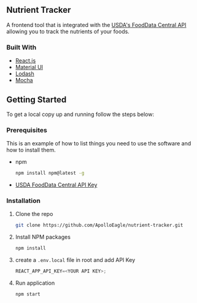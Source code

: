 <!-- ABOUT THE PROJECT -->
## Nutrient Tracker

A frontend tool that is integrated with the [USDA's FoodData Central API](https://fdc.nal.usda.gov/) allowing you to track the nutrients of your foods.

### Built With

* [React.js](https://reactjs.org/)
* [Material UI](https://mui.com/)
* [Lodash](https://lodash.com/)
* [Mocha](https://mochajs.org/)

<!-- GETTING STARTED -->
## Getting Started

To get a local copy up and running follow the steps below:

### Prerequisites

This is an example of how to list things you need to use the software and how to install them.
* npm
  ```sh
  npm install npm@latest -g
  ```
* [USDA FoodData Central API Key](https://fdc.nal.usda.gov/api-key-signup.html)

### Installation

1. Clone the repo
   ```sh
   git clone https://github.com/ApolloEagle/nutrient-tracker.git
   ```
2. Install NPM packages
   ```sh
   npm install
   ```
3. create a `.env.local` file in root and add API Key
   ```js
   REACT_APP_API_KEY=<YOUR API KEY>;
   ```
4. Run application
   ```sh
   npm start
   ```
